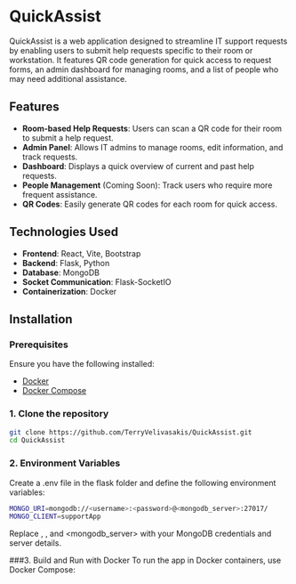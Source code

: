 # QuickAssist

QuickAssist is a web application designed to streamline IT support requests by enabling users to submit help requests specific to their room or workstation. It features QR code generation for quick access to request forms, an admin dashboard for managing rooms, and a list of people who may need additional assistance.

## Features

- **Room-based Help Requests**: Users can scan a QR code for their room to submit a help request.
- **Admin Panel**: Allows IT admins to manage rooms, edit information, and track requests.
- **Dashboard**: Displays a quick overview of current and past help requests.
- **People Management** (Coming Soon): Track users who require more frequent assistance.
- **QR Codes**: Easily generate QR codes for each room for quick access.
  
## Technologies Used

- **Frontend**: React, Vite, Bootstrap
- **Backend**: Flask, Python
- **Database**: MongoDB
- **Socket Communication**: Flask-SocketIO
- **Containerization**: Docker

## Installation

### Prerequisites

Ensure you have the following installed:

- [Docker](https://www.docker.com/get-started)
- [Docker Compose](https://docs.docker.com/compose/install/)

### 1. Clone the repository

```bash
git clone https://github.com/TerryVelivasakis/QuickAssist.git
cd QuickAssist
```
### 2. Environment Variables
Create a .env file in the flask folder and define the following environment variables:
```bash
MONGO_URI=mongodb://<username>:<password>@<mongodb_server>:27017/
MONGO_CLIENT=supportApp
```
Replace <username>, <password>, and <mongodb_server> with your MongoDB credentials and server details.

###3. Build and Run with Docker
To run the app in Docker containers, use Docker Compose:
